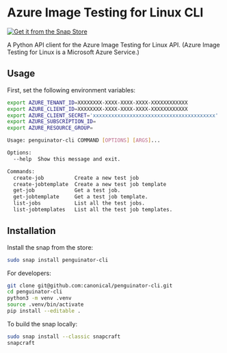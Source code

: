 # Azure Image Testing for Linux CLI

[![Get it from the Snap Store](https://snapcraft.io/static/images/badges/en/snap-store-black.svg)](https://snapcraft.io/penguinator-cli)

A Python API client for the Azure Image Testing for Linux API. (Azure Image Testing for Linux is a Microsoft Azure Service.)

## Usage

First, set the following environment variables:

```bash
export AZURE_TENANT_ID=XXXXXXXX-XXXX-XXXX-XXXX-XXXXXXXXXXXX
export AZURE_CLIENT_ID=XXXXXXXX-XXXX-XXXX-XXXX-XXXXXXXXXXXX
export AZURE_CLIENT_SECRET='xxxxxxxxxxxxxxxxxxxxxxxxxxxxxxxxxxxxxxxx'
export AZURE_SUBSCRIPTION_ID=
export AZURE_RESOURCE_GROUP=
```

```bash
Usage: penguinator-cli COMMAND [OPTIONS] [ARGS]...

Options:
  --help  Show this message and exit.

Commands:
  create-job          Create a new test job
  create-jobtemplate  Create a new test job template
  get-job             Get a test job.
  get-jobtemplate     Get a test job template.
  list-jobs           List all the test jobs.
  list-jobtemplates   List all the test job templates.
```

## Installation

Install the snap from the store:

```bash
sudo snap install penguinator-cli
```

For developers:

```bash
git clone git@github.com:canonical/penguinator-cli.git
cd penguinator-cli
python3 -m venv .venv
source .venv/bin/activate
pip install --editable .
```

To build the snap locally:

```bash
sudo snap install --classic snapcraft
snapcraft
```
